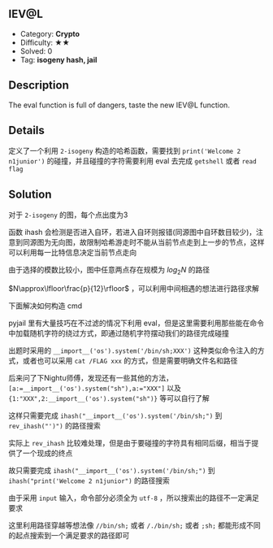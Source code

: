 ## IEV@L

+ Category: **Crypto**
+ Difficulty: ★★
+ Solved: 0
+ Tag: **isogeny hash, jail**

## Description

The eval function is full of dangers, taste the new IEV@L function.

## Details

定义了一个利用 `2-isogeny` 构造的哈希函数，需要找到 `print('Welcome 2 n1junior')` 的碰撞，并且碰撞的字符需要利用 eval 去完成 `getshell` 或者 `read flag`

## Solution

对于 `2-isogeny` 的图，每个点出度为3

函数 ihash 会检测是否进入自环，若进入自环则报错(同源图中自环数目较少)，注意到同源图为无向图，故限制哈希游走时不能从当前节点走到上一步的节点，这样可以利用每一比特信息决定当前节点走向

由于选择的模数比较小，图中任意两点存在规模为 $log_2N$ 的路径

$N\approx\lfloor\frac{p}{12}\rfloor$ ，可以利用中间相遇的想法进行路径求解

下面解决如何构造 cmd

pyjail 里有大量技巧在不过滤的情况下利用 eval，但是这里需要利用那些能在命令中加载随机字符的绕过方式，即通过随机字符摆动我们的路径完成碰撞

出题时采用的 `__import__('os').system('/bin/sh;XXX')` 这种类似命令注入的方式，或者也可以采用 `cat /FLAG xxx` 的方式，但是需要明确文件名和路径

后来问了下Nightu师傅，发现还有一些其他的方法，`[a:=__import__('os').system("sh"),a:="XXX"]` 以及 `{1:"XXX",2:__import__('os').system("sh")}` 等可以自行了解

这样只需要完成  `ihash("__import__('os').system('/bin/sh;")` 到 `rev_ihash("')")` 的路径搜索

实际上 `rev_ihash` 比较难处理，但是由于要碰撞的字符具有相同后缀，相当于提供了一个现成的终点

故只需要完成 `ihash("__import__('os').system('/bin/sh;")` 到 `ihash("print('Welcome 2 n1junior")` 的路径搜索

由于采用 `input` 输入，命令部分必须全为 `utf-8` ，所以搜索出的路径不一定满足要求

这里利用路径穿越等想法像 `//bin/sh;` 或者 `/./bin/sh;` 或者 `;sh;` 都能形成不同的起点搜索到一个满足要求的路径即可

